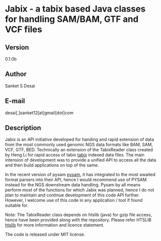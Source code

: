 # Jabix - a tabix based Java classes for handling SAM/BAM, GTF and VCF files
## Version
0.1.0b
## Author
Sanket S Desai
## E-mail
desai\[.\]sanket12\[at\]gmail\[dot\]com
## Description
Jabix is an API initiative developed for handing and rapid extension of data from the most commonly used genomic NGS data formats like BAM, SAM, VCF, GTF, BED. Technically an extension of the TabixReader class created by Heng Li for rapid access of tabix [tabix](http://www.htslib.org/) indexed data files. The main intension of development was to provide a unified API to access all the data and then build applications on top of the same.

In the recent version of pysam [pysam](https://pysam.readthedocs.io/en/latest/api.html), it has integrated to the most awaited format parsers into their API, hence I would recommend use of PYSAM instead for the NGS downstream data handling. Pysam by all means perform most of the functions for which Jabix was planned, hence I do not plan to maintain and continue development of this code API further. However, I welcome use of this code in any application / tool if found suitable for.


Note: The TabixReader class depends on htslib (java) for gzip file access, hence have been provided along with the repository. Please refer HTSLIB [htslib](https://github.com/samtools/htsjdk) for more information and licence statement.

The code is released under MIT license.
